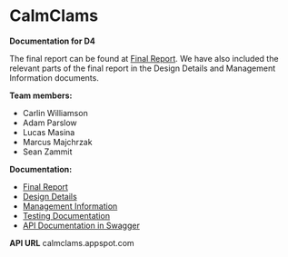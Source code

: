 # CalmClams

**Documentation for D4**<p>
The final report can be found at [Final Report](./Reports/Final%20Report.pdf). We have also included the relevant parts of the final report in the Design Details and Management Information documents.

**Team members:**
- Carlin Williamson
- Adam Parslow
- Lucas Masina
- Marcus Majchrzak
- Sean Zammit

**Documentation:**
- [Final Report](./Reports/Final%20Report.pdf)
- [Design Details](./Reports/Design%20Details.pdf)
- [Management Information](./Reports/Management%20Information.pdf)
- [Testing Documentation](./Reports/Testing%20Documentation.pdf)
- [API Documentation in Swagger](https://app.swaggerhub.com/apis-docs/SMEZ1234/SENG3011-CalmClams/1.0.0)

**API URL**
calmclams.appspot.com

